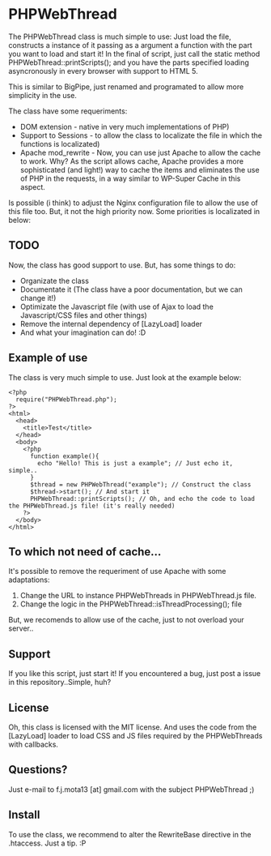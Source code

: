 # PHPWebThread

The PHPWebThread class is much simple to use: Just load the file, constructs a instance of it passing as a argument a function with the part you want to load and start it! In the final of script, just call the static method PHPWebThread::printScripts(); and you have the parts specified loading asyncronously in every browser with support to HTML 5.

This is similar to BigPipe, just renamed and programated to allow more simplicity in the use.

The class have some requeriments:

- DOM extension - native in very much implementations of PHP)
- Support to Sessions - to allow the class to localizate the file in which the functions is localizated)
- Apache mod_rewrite - Now, you can use just Apache to allow the cache to work. Why? As the script allows cache, Apache provides a more sophisticated (and light!) way to cache the items and eliminates the use of PHP in the requests, in a way similar to WP-Super Cache in this aspect.

Is possible (i think) to adjust the Nginx configuration file to allow the use of this file too. But, it not the high priority now. Some priorities is localizated in below:

## TODO

Now, the class has good support to use. But, has some things to do:

- Organizate the class
- Documentate it (The class have a poor documentation, but we can change it!)
- Optimizate the Javascript file (with use of Ajax to load the Javascript/CSS files and other things)
- Remove the internal dependency of [LazyLoad] loader
- And what your imagination can do! :D

## Example of use

The class is very much simple to use. Just look at the example below:

    <?php
      require("PHPWebThread.php");
    ?>
    <html>
      <head>
        <title>Test</title>
      </head>
      <body>
        <?php
          function example(){
            echo "Hello! This is just a example"; // Just echo it, simple..
          }
          $thread = new PHPWebThread("example"); // Construct the class
          $thread->start(); // And start it
          PHPWebThread::printScripts(); // Oh, and echo the code to load the PHPWebThread.js file! (it's really needed)
        ?>
      </body>
    </html>
 
## To which not need of cache...

It's possible to remove the requeriment of use Apache with some adaptations:

1. Change the URL to instance PHPWebThreads in PHPWebThread.js file.
2. Change the logic in the PHPWebThread::isThreadProcessing(); file

But, we recomends to allow use of the cache, just to not overload your server..

## Support

If you like this script, just start it! If you encountered a bug, just post a issue in this repository..Simple, huh?

## License

Oh, this class is licensed with the MIT license. And uses the code from the [LazyLoad] loader to load CSS and JS files required by the PHPWebThreads with callbacks.

## Questions?

Just e-mail to f.j.mota13 [at] gmail.com with the subject PHPWebThread ;)

## Install

To use the class, we recommend to alter the RewriteBase directive in the .htaccess. Just a tip. :P
